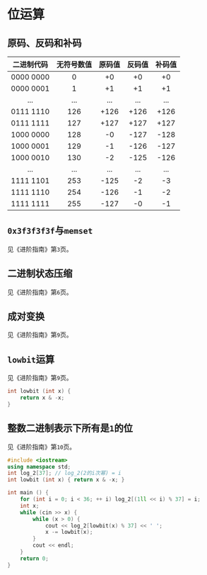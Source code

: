 # 位运算

## 原码、反码和补码

| 二进制代码 | 无符号数值 | 原码值 | 反码值 | 补码值 |
| :--------: | :--------: | :----: | :----: | :----: |
| 0000 0000  |     0      |   +0   |   +0   |   +0   |
| 0000 0001  |     1      |   +1   |   +1   |   +1   |
|    ...     |    ...     |  ...   |  ...   |  ...   |
| 0111 1110  |    126     |  +126  |  +126  |  +126  |
| 0111 1111  |    127     |  +127  |  +127  |  +127  |
| 1000 0000  |    128     |   -0   |  -127  |  -128  |
| 1000 0001  |    129     |   -1   |  -126  |  -127  |
| 1000 0010  |    130     |   -2   |  -125  |  -126  |
|    ...     |    ...     |  ...   |  ...   |  ...   |
| 1111 1101  |    253     |  -125  |   -2   |   -3   |
| 1111 1110  |    254     |  -126  |   -1   |   -2   |
| 1111 1111  |    255     |  -127  |   -0   |   -1   |

## `0x3f3f3f3f`与`memset`

见《进阶指南》第`3`页。

## 二进制状态压缩

见《进阶指南》第`6`页。

## 成对变换

见《进阶指南》第`9`页。

## `lowbit`运算

见《进阶指南》第`9`页。

```cpp
int lowbit (int x) {
    return x & -x;
}
```

## 整数二进制表示下所有是`1`的位

见《进阶指南》第`10`页。

```cpp
#include <iostream>
using namespace std;
int log_2[37]; // log_2(2的i次幂) = i
int lowbit (int x) { return x & -x; }

int main () {
    for (int i = 0; i < 36; ++ i) log_2[(1ll << i) % 37] = i;
    int x;
    while (cin >> x) {
        while (x > 0) {
            cout << log_2[lowbit(x) % 37] << ' ';
            x -= lowbit(x);
        }
        cout << endl;
    }
    return 0;
}
```
